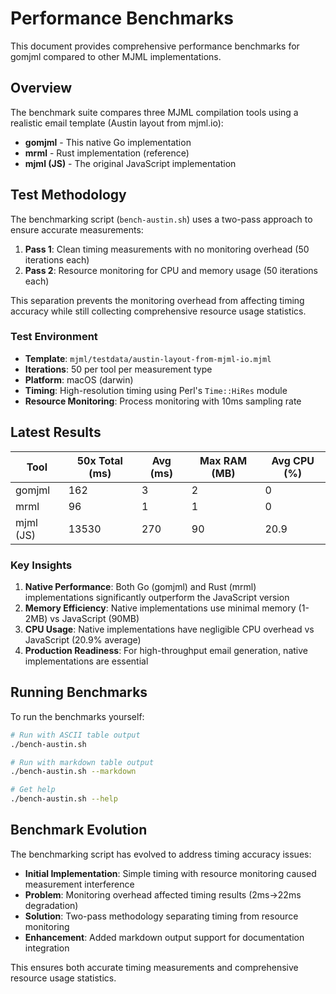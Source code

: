 # Performance Benchmarks

This document provides comprehensive performance benchmarks for gomjml compared to other MJML implementations.

## Overview

The benchmark suite compares three MJML compilation tools using a realistic email template (Austin layout from mjml.io):

- **gomjml** - This native Go implementation
- **mrml** - Rust implementation (reference)
- **mjml (JS)** - The original JavaScript implementation

## Test Methodology

The benchmarking script (`bench-austin.sh`) uses a two-pass approach to ensure accurate measurements:

1. **Pass 1**: Clean timing measurements with no monitoring overhead (50 iterations each)
2. **Pass 2**: Resource monitoring for CPU and memory usage (50 iterations each)

This separation prevents the monitoring overhead from affecting timing accuracy while still collecting comprehensive resource usage statistics.

### Test Environment
- **Template**: `mjml/testdata/austin-layout-from-mjml-io.mjml`
- **Iterations**: 50 per tool per measurement type
- **Platform**: macOS (darwin)
- **Timing**: High-resolution timing using Perl's `Time::HiRes` module
- **Resource Monitoring**: Process monitoring with 10ms sampling rate

## Latest Results

| Tool        | 50x Total (ms)      | Avg (ms)    | Max RAM (MB) | Avg CPU (%) |
|-------------|---------------------|-------------|-------------|-------------|
| gomjml      |                 162 |           3 |           2 |           0 |
| mrml        |                  96 |           1 |           1 |           0 |
| mjml (JS)   |               13530 |         270 |          90 |        20.9 |

### Key Insights

1. **Native Performance**: Both Go (gomjml) and Rust (mrml) implementations significantly outperform the JavaScript version
2. **Memory Efficiency**: Native implementations use minimal memory (1-2MB) vs JavaScript (90MB)
3. **CPU Usage**: Native implementations have negligible CPU overhead vs JavaScript (20.9% average)
4. **Production Readiness**: For high-throughput email generation, native implementations are essential

## Running Benchmarks

To run the benchmarks yourself:

```bash
# Run with ASCII table output
./bench-austin.sh

# Run with markdown table output
./bench-austin.sh --markdown

# Get help
./bench-austin.sh --help
```

## Benchmark Evolution

The benchmarking script has evolved to address timing accuracy issues:

- **Initial Implementation**: Simple timing with resource monitoring caused measurement interference
- **Problem**: Monitoring overhead affected timing results (2ms→22ms degradation)
- **Solution**: Two-pass methodology separating timing from resource monitoring
- **Enhancement**: Added markdown output support for documentation integration

This ensures both accurate timing measurements and comprehensive resource usage statistics.
